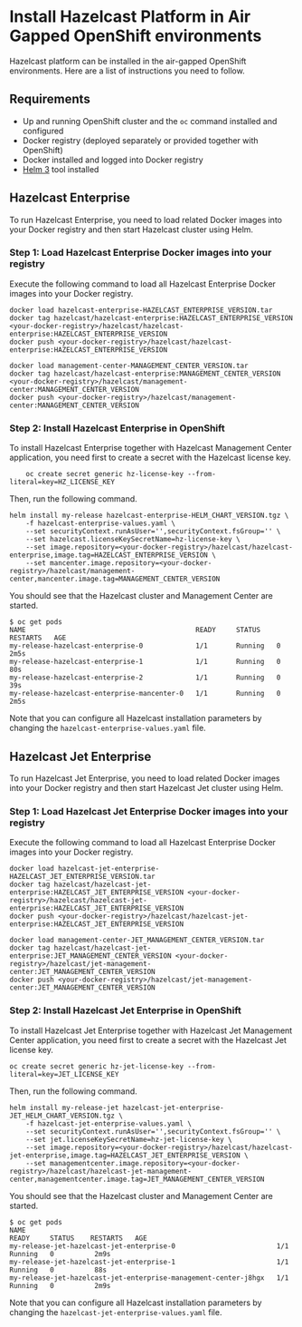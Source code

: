 # Install Hazelcast Platform in Air Gapped OpenShift environments

Hazelcast platform can be installed in the air-gapped OpenShift environments. Here are a list of instructions you need to follow.

## Requirements

* Up and running OpenShift cluster and the `oc` command installed and configured
* Docker registry (deployed separately or provided together with OpenShift)
* Docker installed and logged into Docker registry
* [Helm 3](https://helm.sh/docs/intro/install/) tool installed

## Hazelcast Enterprise

To run Hazelcast Enterprise, you need to load related Docker images into your Docker registry and then start Hazelcast cluster using Helm.

### Step 1: Load Hazelcast Enterprise Docker images into your registry

Execute the following command to load all Hazelcast Enterprise Docker images into your Docker registry.

	docker load hazelcast-enterprise-HAZELCAST_ENTERPRISE_VERSION.tar
	docker tag hazelcast/hazelcast-enterprise:HAZELCAST_ENTERPRISE_VERSION <your-docker-registry>/hazelcast/hazelcast-enterprise:HAZELCAST_ENTERPRISE_VERSION
	docker push <your-docker-registry>/hazelcast/hazelcast-enterprise:HAZELCAST_ENTERPRISE_VERSION

	docker load management-center-MANAGEMENT_CENTER_VERSION.tar
	docker tag hazelcast/hazelcast-enterprise:MANAGEMENT_CENTER_VERSION <your-docker-registry>/hazelcast/management-center:MANAGEMENT_CENTER_VERSION
	docker push <your-docker-registry>/hazelcast/management-center:MANAGEMENT_CENTER_VERSION

### Step 2: Install Hazelcast Enterprise in OpenShift

To install Hazelcast Enterprise together with Hazelcast Management Center application, you need first to create a secret with the Hazelcast license key.

		oc create secret generic hz-license-key --from-literal=key=HZ_LICENSE_KEY

Then, run the following command.

	helm install my-release hazelcast-enterprise-HELM_CHART_VERSION.tgz \
		-f hazelcast-enterprise-values.yaml \
		--set securityContext.runAsUser='',securityContext.fsGroup='' \
		--set hazelcast.licenseKeySecretName=hz-license-key \
		--set image.repository=<your-docker-registry>/hazelcast/hazelcast-enterprise,image.tag=HAZELCAST_ENTERPRISE_VERSION \
		--set mancenter.image.repository=<your-docker-registry>/hazelcast/management-center,mancenter.image.tag=MANAGEMENT_CENTER_VERSION

You should see that the Hazelcast cluster and Management Center are started.

	$ oc get pods
	NAME                                          READY     STATUS    RESTARTS   AGE
	my-release-hazelcast-enterprise-0             1/1       Running   0          2m5s
	my-release-hazelcast-enterprise-1             1/1       Running   0          80s
	my-release-hazelcast-enterprise-2             1/1       Running   0          39s
	my-release-hazelcast-enterprise-mancenter-0   1/1       Running   0          2m5s

Note that you can configure all Hazelcast installation parameters by changing the `hazelcast-enterprise-values.yaml` file.

## Hazelcast Jet Enterprise

To run Hazelcast Jet Enterprise, you need to load related Docker images into your Docker registry and then start Hazelcast Jet cluster using Helm.

### Step 1: Load Hazelcast Jet Enterprise Docker images into your registry

Execute the following command to load all Hazelcast Enterprise Docker images into your Docker registry.

	docker load hazelcast-jet-enterprise-HAZELCAST_JET_ENTERPRISE_VERSION.tar
	docker tag hazelcast/hazelcast-jet-enterprise:HAZELCAST_JET_ENTERPRISE_VERSION <your-docker-registry>/hazelcast/hazelcast-jet-enterprise:HAZELCAST_JET_ENTERPRISE_VERSION
	docker push <your-docker-registry>/hazelcast/hazelcast-jet-enterprise:HAZELCAST_JET_ENTERPRISE_VERSION

	docker load management-center-JET_MANAGEMENT_CENTER_VERSION.tar
	docker tag hazelcast/hazelcast-jet-enterprise:JET_MANAGEMENT_CENTER_VERSION <your-docker-registry>/hazelcast/jet-management-center:JET_MANAGEMENT_CENTER_VERSION
	docker push <your-docker-registry>/hazelcast/jet-management-center:JET_MANAGEMENT_CENTER_VERSION

### Step 2: Install Hazelcast Jet Enterprise in OpenShift

To install Hazelcast Jet Enterprise together with Hazelcast Jet Management Center application, you need first to create a secret with the Hazelcast Jet license key.

	oc create secret generic hz-jet-license-key --from-literal=key=JET_LICENSE_KEY

Then, run the following command.

	helm install my-release-jet hazelcast-jet-enterprise-JET_HELM_CHART_VERSION.tgz \
		-f hazelcast-jet-enterprise-values.yaml \
		--set securityContext.runAsUser='',securityContext.fsGroup='' \
		--set jet.licenseKeySecretName=hz-jet-license-key \
		--set image.repository=<your-docker-registry>/hazelcast/hazelcast-jet-enterprise,image.tag=HAZELCAST_JET_ENTERPRISE_VERSION \
		--set managementcenter.image.repository=<your-docker-registry>/hazelcast/hazelcast-jet-management-center,managementcenter.image.tag=JET_MANAGEMENT_CENTER_VERSION

You should see that the Hazelcast cluster and Management Center are started.

	$ oc get pods
	NAME                                                              READY     STATUS    RESTARTS   AGE
	my-release-jet-hazelcast-jet-enterprise-0                         1/1       Running   0          2m9s
	my-release-jet-hazelcast-jet-enterprise-1                         1/1       Running   0          88s
	my-release-jet-hazelcast-jet-enterprise-management-center-j8hgx   1/1       Running   0          2m9s

Note that you can configure all Hazelcast installation parameters by changing the `hazelcast-jet-enterprise-values.yaml` file.
